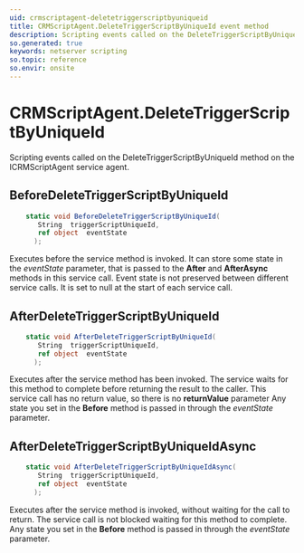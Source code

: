 ```yaml
---
uid: crmscriptagent-deletetriggerscriptbyuniqueid
title: CRMScriptAgent.DeleteTriggerScriptByUniqueId event method
description: Scripting events called on the DeleteTriggerScriptByUniqueId method on the CRMScriptAgent service agent.
so.generated: true
keywords: netserver scripting
so.topic: reference
so.envir: onsite
---
```

# CRMScriptAgent.DeleteTriggerScriptByUniqueId

Scripting events called on the <see cref='M:ICRMScriptAgent.DeleteTriggerScriptByUniqueId'>DeleteTriggerScriptByUniqueId</see> method on the <see cref='ICRMScriptAgent'>ICRMScriptAgent</see>  service agent.

## BeforeDeleteTriggerScriptByUniqueId
```cs
    static void BeforeDeleteTriggerScriptByUniqueId(
       String  triggerScriptUniqueId,
       ref object  eventState
      );
```
Executes before the service method is invoked.
It can store some state in the *eventState* parameter, that is passed to the **After** and **AfterAsync** methods in this service call.
Event state is not preserved between different service calls. It is set to null at the start of each service call.
## AfterDeleteTriggerScriptByUniqueId
```cs
    static void AfterDeleteTriggerScriptByUniqueId(
       String  triggerScriptUniqueId,
       ref object  eventState
      );
```
Executes after the service method has been invoked. The service waits for this method to complete before returning the result to the caller.
This service call has no return value, so there is no **returnValue** parameter
Any state you set in the **Before** method is passed in through the *eventState* parameter.
## AfterDeleteTriggerScriptByUniqueIdAsync
```cs
    static void AfterDeleteTriggerScriptByUniqueIdAsync(
       String  triggerScriptUniqueId,
       ref object  eventState
      );
```
Executes after the service method is invoked, without waiting for the call to return.
The service call is not blocked waiting for this method to complete.
Any state you set in the **Before** method is passed in through the *eventState* parameter.

